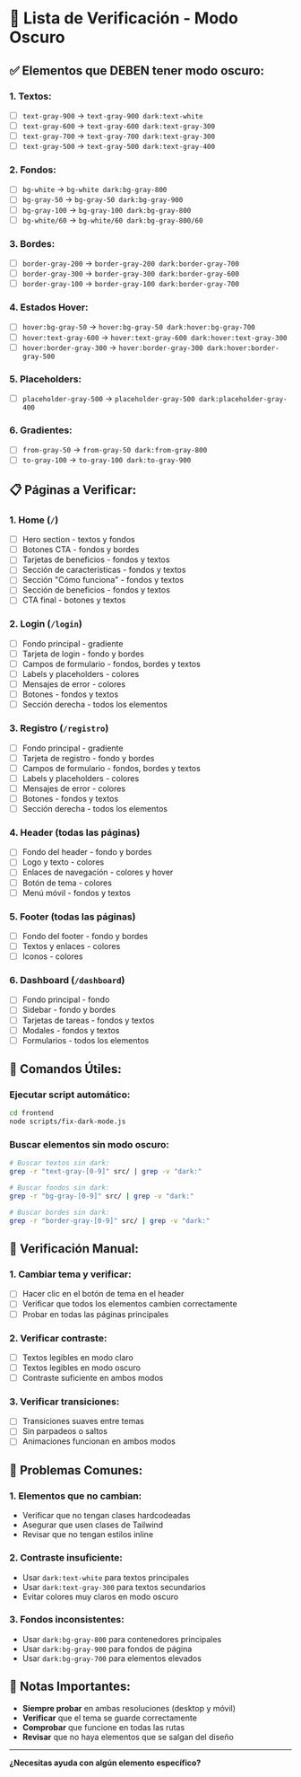 # 🌙 Lista de Verificación - Modo Oscuro

## ✅ **Elementos que DEBEN tener modo oscuro:**

### **1. Textos:**
- [ ] `text-gray-900` → `text-gray-900 dark:text-white`
- [ ] `text-gray-600` → `text-gray-600 dark:text-gray-300`
- [ ] `text-gray-700` → `text-gray-700 dark:text-gray-300`
- [ ] `text-gray-500` → `text-gray-500 dark:text-gray-400`

### **2. Fondos:**
- [ ] `bg-white` → `bg-white dark:bg-gray-800`
- [ ] `bg-gray-50` → `bg-gray-50 dark:bg-gray-900`
- [ ] `bg-gray-100` → `bg-gray-100 dark:bg-gray-800`
- [ ] `bg-white/60` → `bg-white/60 dark:bg-gray-800/60`

### **3. Bordes:**
- [ ] `border-gray-200` → `border-gray-200 dark:border-gray-700`
- [ ] `border-gray-300` → `border-gray-300 dark:border-gray-600`
- [ ] `border-gray-100` → `border-gray-100 dark:border-gray-700`

### **4. Estados Hover:**
- [ ] `hover:bg-gray-50` → `hover:bg-gray-50 dark:hover:bg-gray-700`
- [ ] `hover:text-gray-600` → `hover:text-gray-600 dark:hover:text-gray-300`
- [ ] `hover:border-gray-300` → `hover:border-gray-300 dark:hover:border-gray-500`

### **5. Placeholders:**
- [ ] `placeholder-gray-500` → `placeholder-gray-500 dark:placeholder-gray-400`

### **6. Gradientes:**
- [ ] `from-gray-50` → `from-gray-50 dark:from-gray-800`
- [ ] `to-gray-100` → `to-gray-100 dark:to-gray-900`

## 📋 **Páginas a Verificar:**

### **1. Home (`/`)**
- [ ] Hero section - textos y fondos
- [ ] Botones CTA - fondos y bordes
- [ ] Tarjetas de beneficios - fondos y textos
- [ ] Sección de características - fondos y textos
- [ ] Sección "Cómo funciona" - fondos y textos
- [ ] Sección de beneficios - fondos y textos
- [ ] CTA final - botones y textos

### **2. Login (`/login`)**
- [ ] Fondo principal - gradiente
- [ ] Tarjeta de login - fondo y bordes
- [ ] Campos de formulario - fondos, bordes y textos
- [ ] Labels y placeholders - colores
- [ ] Mensajes de error - colores
- [ ] Botones - fondos y textos
- [ ] Sección derecha - todos los elementos

### **3. Registro (`/registro`)**
- [ ] Fondo principal - gradiente
- [ ] Tarjeta de registro - fondo y bordes
- [ ] Campos de formulario - fondos, bordes y textos
- [ ] Labels y placeholders - colores
- [ ] Mensajes de error - colores
- [ ] Botones - fondos y textos
- [ ] Sección derecha - todos los elementos

### **4. Header (todas las páginas)**
- [ ] Fondo del header - fondo y bordes
- [ ] Logo y texto - colores
- [ ] Enlaces de navegación - colores y hover
- [ ] Botón de tema - colores
- [ ] Menú móvil - fondos y textos

### **5. Footer (todas las páginas)**
- [ ] Fondo del footer - fondo y bordes
- [ ] Textos y enlaces - colores
- [ ] Iconos - colores

### **6. Dashboard (`/dashboard`)**
- [ ] Fondo principal - fondo
- [ ] Sidebar - fondo y bordes
- [ ] Tarjetas de tareas - fondos y textos
- [ ] Modales - fondos y textos
- [ ] Formularios - todos los elementos

## 🔧 **Comandos Útiles:**

### **Ejecutar script automático:**
```bash
cd frontend
node scripts/fix-dark-mode.js
```

### **Buscar elementos sin modo oscuro:**
```bash
# Buscar textos sin dark:
grep -r "text-gray-[0-9]" src/ | grep -v "dark:"

# Buscar fondos sin dark:
grep -r "bg-gray-[0-9]" src/ | grep -v "dark:"

# Buscar bordes sin dark:
grep -r "border-gray-[0-9]" src/ | grep -v "dark:"
```

## 🎯 **Verificación Manual:**

### **1. Cambiar tema y verificar:**
- [ ] Hacer clic en el botón de tema en el header
- [ ] Verificar que todos los elementos cambien correctamente
- [ ] Probar en todas las páginas principales

### **2. Verificar contraste:**
- [ ] Textos legibles en modo claro
- [ ] Textos legibles en modo oscuro
- [ ] Contraste suficiente en ambos modos

### **3. Verificar transiciones:**
- [ ] Transiciones suaves entre temas
- [ ] Sin parpadeos o saltos
- [ ] Animaciones funcionan en ambos modos

## 🐛 **Problemas Comunes:**

### **1. Elementos que no cambian:**
- Verificar que no tengan clases hardcodeadas
- Asegurar que usen clases de Tailwind
- Revisar que no tengan estilos inline

### **2. Contraste insuficiente:**
- Usar `dark:text-white` para textos principales
- Usar `dark:text-gray-300` para textos secundarios
- Evitar colores muy claros en modo oscuro

### **3. Fondos inconsistentes:**
- Usar `dark:bg-gray-800` para contenedores principales
- Usar `dark:bg-gray-900` para fondos de página
- Usar `dark:bg-gray-700` para elementos elevados

## 📝 **Notas Importantes:**

- **Siempre probar** en ambas resoluciones (desktop y móvil)
- **Verificar** que el tema se guarde correctamente
- **Comprobar** que funcione en todas las rutas
- **Revisar** que no haya elementos que se salgan del diseño

---

**¿Necesitas ayuda con algún elemento específico?** 